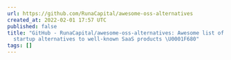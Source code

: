 ```yaml
---
url: https://github.com/RunaCapital/awesome-oss-alternatives
created_at: 2022-02-01 17:57 UTC
published: false
title: "GitHub - RunaCapital/awesome-oss-alternatives: Awesome list of open-source
  startup alternatives to well-known SaaS products \U0001F680"
tags: []
---
```



